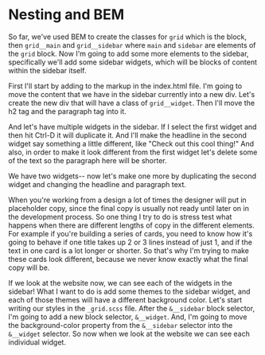 # Nesting and BEM

So far, we've used BEM to create the classes for `grid` which is the block, then `grid__main` and `grid__sidebar` where `main` and `sidebar` are elements of the `grid` block. Now I'm going to add some more elements to the sidebar, specifically we'll add some sidebar widgets, which will be blocks of content within the sidebar itself.

First I'll start by adding to the markup in the index.html file. I'm going to move the content that we have in the sidebar currently into a new div. Let's create the new div that will have a class of `grid__widget`. Then I'll move the h2 tag and the paragraph tag into it.

And let's have multiple widgets in the sidebar. If I select the first widget and then hit Ctrl-D it will duplicate it. And I'll make the headline in the second widget say something a little different, like "Check out this cool thing!" And also, in order to make it look different from the first widget let's delete some of the text so the paragraph here will be shorter.

We have two widgets-- now let's make one more by duplicating the second widget and changing the headline and paragraph text.

When you're working from a design a lot of times the designer will put in placeholder copy, since the final copy is usually not ready until later on in the development process. So one thing I try to do is stress test what happens when there are different lengths of copy in the different elements. For example if you're building a series of cards, you need to know how it's going to behave if one title takes up 2 or 3 lines instead of just 1, and if the text in one card is a lot longer or shorter. So that's why I'm trying to make these cards look different, because we never know exactly what the final copy will be.

If we look at the website now, we can see each of the widgets in the sidebar! What I want to do is add some themes to the sidebar widget, and each of those themes will have a different background color. Let's start writing our styles in the `_grid.scss` file. After the `&__sidebar` block selector, I'm going to add a new block selector, `&__widget`. And, I'm going to move the background-color property from the `&__sidebar` selector into the `&__widget` selector. So now when we look at the website we can see each individual widget.
